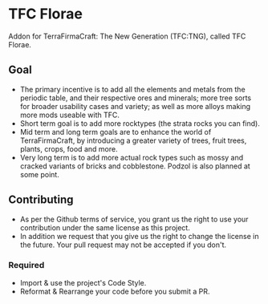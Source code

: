# TFC Florae
Addon for TerraFirmaCraft: The New Generation (TFC:TNG), called TFC Florae.

## Goal
+ The primary incentive is to add all the elements and metals from the periodic table, and their respective ores and minerals; more tree sorts for broader usability cases and variety; as well as more alloys making more mods useable with TFC.
+ Short term goal is to add more rocktypes (the strata rocks you can find).
+ Mid term and long term goals are to enhance the world of TerraFirmaCraft, by introducing a greater variety of trees, fruit trees, plants, crops, food and more. 
+ Very long term is to add more actual rock types such as mossy and cracked variants of bricks and cobblestone. Podzol is also planned at some point.

## Contributing

+ As per the Github terms of service, you grant us the right to use your contribution
  under the same license as this project.
+ In addition we request that you give us the right to change the license in the future.
  Your pull request may not be accepted if you don't.
  
### Required

+ Import & use the project's Code Style.
+ Reformat & Rearrange your code before you submit a PR.
